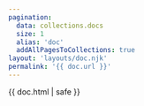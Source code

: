 ```yaml
---
pagination:
  data: collections.docs
  size: 1
  alias: 'doc'
  addAllPagesToCollections: true
layout: 'layouts/doc.njk'
permalink: '{{ doc.url }}'
---
```


{{ doc.html | safe }}
